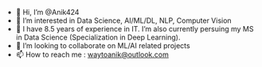 - 👋 Hi, I’m @Anik424
- 👀 I’m interested in Data Science, AI/ML/DL, NLP, Computer Vision
- 🌱 I have 8.5 years of experience in IT. I’m also currently persuing my MS in Data Science (Specialization in Deep Learning).
- 💞️ I’m looking to collaborate on ML/AI related projects
- 📫 How to reach me : waytoanik@outlook.com

<!---
Anik424/Anik424 is a ✨ special ✨ repository because its `README.md` (this file) appears on your GitHub profile.
You can click the Preview link to take a look at your changes.
--->
